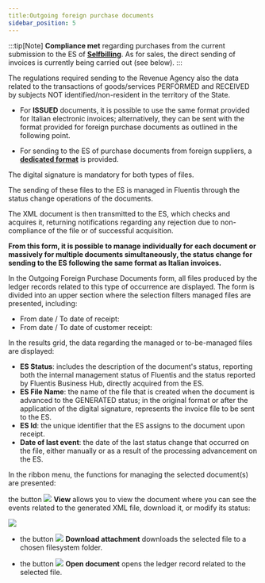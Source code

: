 ```yaml
---
title:Outgoing foreign purchase documents
sidebar_position: 5
---
```

:::tip[Note]
**Compliance met** regarding purchases from the current submission to the ES of [**Selfbilling**](/docs/finance-area/e-invoice/auto-invoice/auto-invoice-generation).
As for sales, the direct sending of invoices is currently being carried out (see below).
:::


The regulations required sending to the Revenue Agency also the data related to the transactions of goods/services PERFORMED and RECEIVED by subjects NOT identified/non-resident in the territory of the State.

- For **ISSUED** documents, it is possible to use the same format provided for Italian electronic invoices; alternatively, they can be sent with the format provided for foreign purchase documents as outlined in the following point.

- For sending to the ES of purchase documents from foreign suppliers, a **[dedicated format](/docs/finance-area/declarations/declarations/electronic-invoice-for-foreign)** is provided.

The digital signature is mandatory for both types of files.

The sending of these files to the ES is managed in Fluentis through the status change operations of the documents.

The XML document is then transmitted to the ES, which checks and acquires it, returning notifications regarding any rejection due to non-compliance of the file or of successful acquisition.

**From this form, it is possible to manage individually for each document or massively for multiple documents simultaneously, the status change for sending to the ES following the same format as Italian invoices.**

In the Outgoing Foreign Purchase Documents form, all files produced by the ledger records related to this type of occurrence are displayed. The form is divided into an upper section where the selection filters managed files are presented, including:


- From date / To date of receipt:
- From date / To date of customer receipt:

In the results grid, the data regarding the managed or to-be-managed files are displayed:


- **ES Status**: includes the description of the document's status, reporting both the internal management status of Fluentis and the status reported by Fluentis Business Hub, directly acquired from the ES.
- **ES File Name**: the name of the file that is created when the document is advanced to the GENERATED status; in the original format or after the application of the digital signature, represents the invoice file to be sent to the ES.
- **ES Id**: the unique identifier that the ES assigns to the document upon receipt.
- **Date of last event**: the date of the last status change that occurred on the file, either manually or as a result of the processing advancement on the ES.

In the ribbon menu, the functions for managing the selected document(s) are presented:

the button ![](/img/neutral/common/view.png) **View** allows you to view the document where you can see the events related to the generated XML file, download it, or modify its status:

![](/img/it-it/finance-area/sdi-documents/outgoing-foreign-purchase-documents/image02.png)

- the button ![](/img/it-it/finance-area/sdi-documents/outgoing-foreign-purchase-documents/image03.png) **Download attachment** downloads the selected file to a chosen filesystem folder.

- the button ![](/img/it-it/finance-area/sdi-documents/outgoing-foreign-purchase-documents/image04.png) **Open document** opens the ledger record related to the selected file.